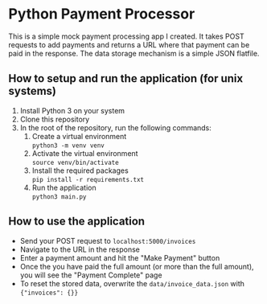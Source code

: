 # Python Payment Processor

This is a simple mock payment processing app I created. It takes POST requests to add payments and returns a URL where that payment can be paid in the response. The data storage mechanism is a simple JSON flatfile.

## How to setup and run the application (for unix systems)

1. Install Python 3 on your system 
2. Clone this repository
3. In the root of the repository, run the following commands:
   1. Create a virtual environment \
   `python3 -m venv venv`
   2. Activate the virtual environment \
   `source venv/bin/activate`
   3. Install the required packages \
   `pip install -r requirements.txt`
   4. Run the application \
   `python3 main.py` 

## How to use the application
- Send your POST request to `localhost:5000/invoices`
- Navigate to the URL in the response
- Enter a payment amount and hit the "Make Payment" button
- Once the you have paid the full amount (or more than the full amount), you will see the "Payment Complete" page
- To reset the stored data, overwrite the `data/invoice_data.json` with `{"invoices": {}}`
